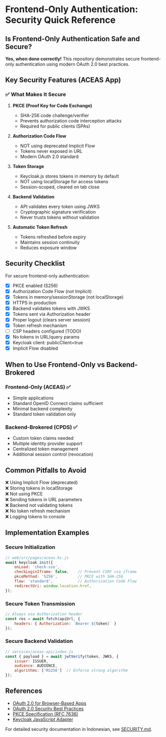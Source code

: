 # Frontend-Only Authentication: Security Quick Reference

## Is Frontend-Only Authentication Safe and Secure?

**Yes, when done correctly!** This repository demonstrates secure frontend-only authentication using modern OAuth 2.0 best practices.

## Key Security Features (ACEAS App)

### ✅ What Makes It Secure

1. **PKCE (Proof Key for Code Exchange)**
   - SHA-256 code challenge/verifier
   - Prevents authorization code interception attacks
   - Required for public clients (SPAs)

2. **Authorization Code Flow**
   - NOT using deprecated Implicit Flow
   - Tokens never exposed in URL
   - Modern OAuth 2.0 standard

3. **Token Storage**
   - Keycloak.js stores tokens in memory by default
   - NOT using localStorage for access tokens
   - Session-scoped, cleared on tab close

4. **Backend Validation**
   - API validates every token using JWKS
   - Cryptographic signature verification
   - Never trusts tokens without validation

5. **Automatic Token Refresh**
   - Tokens refreshed before expiry
   - Maintains session continuity
   - Reduces exposure window

## Security Checklist

For secure frontend-only authentication:

- [x] PKCE enabled (S256)
- [x] Authorization Code Flow (not Implicit)
- [x] Tokens in memory/sessionStorage (not localStorage)
- [x] HTTPS in production
- [x] Backend validates tokens with JWKS
- [x] Tokens sent via Authorization header
- [x] Proper logout (clears server session)
- [x] Token refresh mechanism
- [ ] CSP headers configured (TODO)
- [x] No tokens in URL/query params
- [x] Keycloak client: publicClient=true
- [x] Implicit Flow disabled

## When to Use Frontend-Only vs Backend-Brokered

### Frontend-Only (ACEAS) ✅
- Simple applications
- Standard OpenID Connect claims sufficient
- Minimal backend complexity
- Standard token validation only

### Backend-Brokered (CPDS) ✅
- Custom token claims needed
- Multiple identity provider support
- Centralized token management
- Additional session control (revocation)

## Common Pitfalls to Avoid

❌ Using Implicit Flow (deprecated)  
❌ Storing tokens in localStorage  
❌ Not using PKCE  
❌ Sending tokens in URL parameters  
❌ Backend not validating tokens  
❌ No token refresh mechanism  
❌ Logging tokens to console  

## Implementation Examples

### Secure Initialization
```javascript
// web/src/pages/aceas.kc.js
await keycloak.init({
    onLoad: 'check-sso',
    checkLoginIframe: false,    // Prevent CSRF via iframe
    pkceMethod: 'S256',         // PKCE with SHA-256
    flow: 'standard',           // Authorization Code Flow
    redirectUri: window.location.href,
});
```

### Secure Token Transmission
```javascript
// Always use Authorization header
const res = await fetch(apiUrl, {
    headers: { Authorization: `Bearer ${token}` }
});
```

### Secure Backend Validation
```javascript
// services/aceas-api/index.js
const { payload } = await jwtVerify(token, JWKS, { 
    issuer: ISSUER, 
    audience: AUDIENCE,
    algorithms: ['RS256']  // Enforce strong algorithm
});
```

## References

- [OAuth 2.0 for Browser-Based Apps](https://datatracker.ietf.org/doc/html/draft-ietf-oauth-browser-based-apps)
- [OAuth 2.0 Security Best Practices](https://datatracker.ietf.org/doc/html/draft-ietf-oauth-security-topics)
- [PKCE Specification (RFC 7636)](https://datatracker.ietf.org/doc/html/rfc7636)
- [Keycloak JavaScript Adapter](https://www.keycloak.org/docs/latest/securing_apps/#_javascript_adapter)

For detailed security documentation in Indonesian, see [SECURITY.md](./SECURITY.md).
